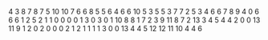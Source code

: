 4
3
8
7
8
7
5
10
10
7
6
6
8
5
5
6
4
6
6
10
5
3
5
5
3
7
7
2
5
3
4
6
6
7
8
9
4
0
6
6
6
1
2
5
2
1
1
0
0
0
0
1
3
0
3
0
1
10
8
8
1
7
2
3
9
11
8
7
2
13
3
4
5
4
4
2
0
0
13
11
9
1
2
0
2
0
0
0
2
1
2
1
1
1
1
3
0
0
13
4
4
5
12
12
11
10
4
4
6
